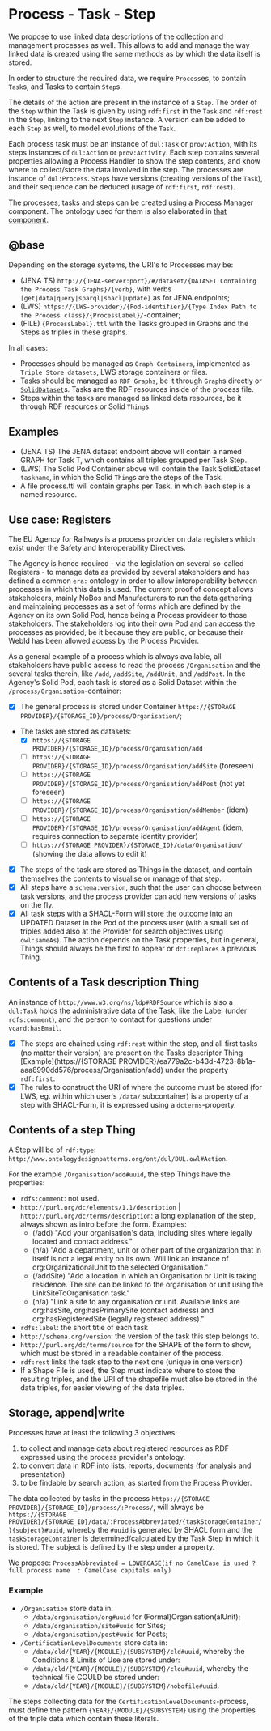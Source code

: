 # Process - Task - Step

We propose to use linked data descriptions of the collection and management processes as well. This allows to add and manage the way linked data is created using the same methods as by which the data itself is stored.

In order to structure the required data, we require `Process`es, to contain `Task`s, and Tasks to contain `Step`s.

The details of the action are present in the instance of a `Step`. The order of the `Step` within the Task is given by using `rdf:first` in the `Task` and `rdf:rest` in the `Step`, linking to the next `Step` instance. A version can be added to each `Step` as well, to model evolutions of the `Task`.

Each process task must be an instance of `dul:Task` or `prov:Action`, with its steps instances of `dul:Action` or `prov:Activity`. Each step contains several properties allowing a Process Handler to show the step contents, and know where to collect/store the data involved in the step. The processes are instance of `dul:Process`. `Step`s have versions (creating versions of the `Task`), and their sequence can be deduced (usage of `rdf:first`, `rdf:rest`).

The processes, tasks and steps can be created using a Process Manager component. The ontology used for them is also elaborated in [that component](./process-manager.md).

## @base

Depending on the storage systems, the URI's to Processes may be:

- (JENA TS) `http://{JENA-server:port}/#/dataset/{DATASET Containing the Process Task Graphs}/{verb}`, with verbs `[get|data|query|sparql|shacl|update]` as for JENA endpoints;
- (LWS) `https://{LWS-provider}/{Pod-identifier}/{Type Index Path to the Process class}/{ProcessLabel}/`-container;
- (FILE) `{ProcessLabel}.ttl` with the Tasks grouped in Graphs and the Steps as triples in these graphs.

In all cases:

- Processes should be managed as `Graph Containers`, implemented as `Triple Store datasets`, LWS storage containers or files.
- Tasks should be managed as `RDF Graphs`, be it through `Graph`s directly or [`SolidDataset`](https://docs.inrupt.com/developer-tools/javascript/client-libraries/reference/glossary/#term-SolidDataset)s. Tasks are the RDF resources inside of the process file.
- Steps within the tasks are managed as linked data resources, be it through RDF resources or Solid `Thing`s.

## Examples

- (JENA TS) The JENA dataset endpoint above will contain a named GRAPH for Task T, which contains all triples grouped per Task Step.
- (LWS) The Solid Pod Container above will contain the Task SolidDataset `taskname`, in which the Solid `Thing`s are the steps of the Task.
- A file process.ttl will contain graphs per Task, in which each step is a named resource.

## Use case: Registers

The EU Agency for Railways is a process provider on data registers which exist under the Safety and Interoperability Directives.

The Agency is hence required - via the legislation on several so-called Registers - to manage data as provided by several stakeholders and has defined a common `era:` ontology in order to allow interoperability between processes in which this data is used. The current proof of concept allows stakeholders, mainly NoBos and Manufacturers to run the data gathering and maintaining processes as a set of forms which are defined by the Agency on its own Solid Pod, hence being a Process provideer to those stakeholders. The stakeholders log into their own Pod and can access the processes as provided, be it because they are public, or because their WebId has been allowed access by the Process Provider.

As a general example of a process which is always available, all stakeholders have public access to read the process `/Organisation` and the several tasks therein, like `/add`, `/addSite`, `/addUnit`, and `/addPost`. In the Agency's Solid Pod, each task is stored as a Solid Dataset within the `/process/Organisation`-container:

- [X] The general process is stored under Container `https://{STORAGE PROVIDER}/{STORAGE_ID}/process/Organisation/`;
- The tasks are stored as datasets:
  - [X] `https://{STORAGE PROVIDER}/{STORAGE_ID}/process/Organisation/add`
  - [ ] `https://{STORAGE PROVIDER}/{STORAGE_ID}/process/Organisation/addSite` (foreseen)
  - [ ] `https://{STORAGE PROVIDER}/{STORAGE_ID}/process/Organisation/addPost` (not yet foreseen)
  - [ ] `https://{STORAGE PROVIDER}/{STORAGE_ID}/process/Organisation/addMember` (idem)
  - [ ] `https://{STORAGE PROVIDER}/{STORAGE_ID}/process/Organisation/addAgent` (idem, requires connection to separate identity provider)
  - [ ] `https://{STORAGE PROVIDER}/{STORAGE_ID}/data/Organisation/` (showing the data allows to edit it)
- [X] The steps of the task are stored as Things in the dataset, and contain themselves the contents to visualise or manage of that step.
- [X] All steps have a `schema:version`, such that the user can choose between task versions, and the process provider can add new versions of tasks on the fly.
- [X] All task steps with a SHACL-Form will store the outcome into an UPDATED Dataset in the Pod of the process user (with a small set of triples added also at the Provider for search objectives using `owl:sameAs`). The action depends on the Task properties, but in general, Things should always be the first to appear or `dct:replaces` a previous Thing.

## Contents of a Task description Thing

An instance of `http://www.w3.org/ns/ldp#RDFSource` which is also a `dul:Task` holds the administrative data of the Task, like the Label (under `rdfs:comment`), and the person to contact for questions under `vcard:hasEmail`.

- [X] The steps are chained using `rdf:rest` within the step, and all first tasks (no matter their version) are present on the Tasks descriptor Thing [Example](https://{STORAGE PROVIDER}/ea779a2c-b43d-4723-8b1a-aaa8990dd576/process/Organisation/add) under the property `rdf:first`.
- [X] The rules to construct the URI of where the outcome must be stored (for LWS, eg. within which user's `/data/` subcontainer) is a property of a step with SHACL-Form, it is expressed using a `dcterms`-property.

## Contents of a step Thing

A Step will be of `rdf:type`: `http://www.ontologydesignpatterns.org/ont/dul/DUL.owl#Action`.

For the example `/Organisation/add#uuid`, the step Things have the properties:

- `rdfs:comment`: not used.
- `http://purl.org/dc/elements/1.1/description` | `http://purl.org/dc/terms/description`: a long explanation of the step, always shown as intro before the form. Examples:
  - (/add) "Add your organisation's data, including sites where legally located and contact address."
  - (n/a) "Add a department, unit or other part of the organization that in itself is not a legal entity on its own. Will link an instance of org:OrganizationalUnit to the selected Organisation."
  - (/addSite) "Add a location in which an Organisation or Unit is taking residence. The site can be linked to the organisation or unit using the LinkSiteToOrganisation task."
  - (n/a) "Link a site to any organisation or unit. Available links are org:hasSite, org:hasPrimarySite (contact address) and org:hasRegisteredSite (legally registered address)."
- `rdfs:label`: the short title of each task
- `http://schema.org/version`: the version of the task this step belongs to.
- `http://purl.org/dc/terms/source` for the SHAPE of the form to show, which must be stored in a readable container of the process.
- `rdf:rest` links the task step to the next one (unique in one version)
- If a Shape File is used, the Step must indicate where to store the resulting triples, and the URI of the shapefile must also be stored in the data triples, for easier viewing of the data triples.

## Storage, append|write

Processes have at least the following 3 objectives:

1. to collect and manage data about registered resources as RDF expressed using the process provider's ontology.
2. to convert data in RDF into lists, reports, documents (for analysis and presentation)
3. to be findable by search action, as started from the Process Provider.

The data collected by tasks in the process `https://{STORAGE PROVIDER}/{STORAGE_ID}/process/:Process/`, will always be `https://{STORAGE PROVIDER}/{STORAGE_ID}/data/:ProcessAbbreviated/{taskStorageContainer/}{subject}#uuid`, whereby the `#uuid` is generated by SHACL form and the `taskStorageContainer` is determined/calculated by the Task Step in which it is stored. The subject is defined by the step under a property.

We propose: `ProcessAbbreviated = LOWERCASE(if no CamelCase is used ? full process name  : CamelCase capitals only)`

### Example

- `/Organisation` store data in:
  - `/data/organisation/org#uuid` for (Formal)Organisation(alUnit);
  - `/data/organisation/site#uuid` for Sites;
  - `/data/organisation/post#uuid` for Posts;
- `/CertificationLevelDocuments` store data in:
  - `/data/cld/{YEAR}/{MODULE}/{SUBSYSTEM}/cld#uuid`, whereby the Conditions & Limits of Use are stored under:
  - `/data/cld/{YEAR}/{MODULE}/{SUBSYSTEM}/clou#uuid`, whereby the technical file COULD be stored under:
  - `/data/cld/{YEAR}/{MODULE}/{SUBSYSTEM}/nobofile#uuid`.
 
The steps collecting data for the `CertificationLevelDocuments`-process, must define the pattern `{YEAR}/{MODULE}/{SUBSYSTEM}` using the properties of the triple data which contain these literals.
